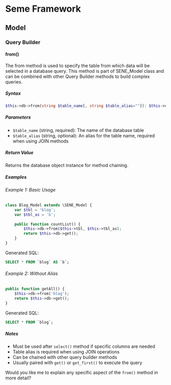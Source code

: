 <!--
Document Type: Technical Documentation
Purpose: Seme Framework Documentation
Author: Daeng Rosanda 
Date Created: 2024-11-26
Last Updated: 2024-11-26
-->
# Seme Framework
## Model
### Query Builder

#### from()
The from method is used to specify the table from which data will be selected in a database query. This method is part of SENE_Model class and can be combined with other Query Builder methods to build complex queries.

##### Syntax
```php
$this->db->from(string $table_name[, string $table_alias=""]): $this->db
```

##### Parameters
- `$table_name` (string, required): The name of the database table
- `$table_alias` (string, optional): An alias for the table name, required when using JOIN methods

##### Return Value
Returns the database object instance for method chaining.

##### Examples

###### Example 1: Basic Usage
```php
class Blog_Model extends \SENE_Model {
    var $tbl = 'blog';
    var $tbl_as = 'b';
    
    public function countList() {
        $this->db->from($this->tbl, $this->tbl_as);
        return $this->db->get();
    }
}
```
Generated SQL:
```sql
SELECT * FROM `blog` AS `b`;
```

###### Example 2: Without Alias
```php
public function getAll() {
    $this->db->from('blog');
    return $this->db->get();
}
```
Generated SQL:
```sql
SELECT * FROM `blog`;
```

##### Notes
- Must be used after `select()` method if specific columns are needed
- Table alias is required when using JOIN operations
- Can be chained with other query builder methods
- Usually paired with `get()` or `get_first()` to execute the query

Would you like me to explain any specific aspect of the `from()` method in more detail?